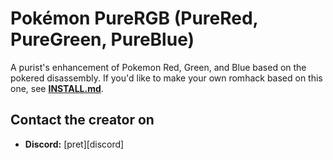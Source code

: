 # Pokémon PureRGB (PureRed, PureGreen, PureBlue)

A purist's enhancement of Pokemon Red, Green, and Blue based on the pokered disassembly.
If you'd like to make your own romhack based on this one, see [**INSTALL.md**](INSTALL.md).



## Contact the creator on

- **Discord:** [pret][discord]
